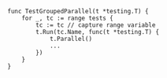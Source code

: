     func TestGroupedParallel(t *testing.T) {
        for _, tc := range tests {
            tc := tc // capture range variable
            t.Run(tc.Name, func(t *testing.T) {
                t.Parallel()
                ...
            })
        }
    }